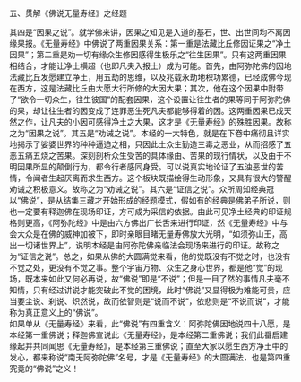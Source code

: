 五、贯解《佛说无量寿经》之经题

​        其四是“因果之说”。就学佛来讲，因果之知见是入道的基石，世、出世间均不离因缘果报。《无量寿经》中佛说了两重因果关系：第一重是法藏比丘修因证果之“净土因果”；第二重是劝一切有缘众生修因感得生极乐之“往生因果”。只有这两重因果相结合，才能让净土横超（也即凡夫入报土）成为可能。
​        首先，由阿弥陀佛的因地法藏比丘发愿建立净土，用五劫的思维，以及兆载永劫地积功累德，已经成佛今现在西方，这是法藏比丘由大愿大行所修的大因大果；其次，他在这个因果中附带了“欲令一切众生，往生彼国”的配套因果，这个设置让往生者的果等同于阿弥陀佛的果，却让往生者的因变成了连罪恶生死凡夫都能够得着的因。这两重因果已成天然之作，让凡夫的小因可感得净土之大果，这才是《无量寿经》的殊胜因果。故称之为“因果之说”。
​        其五是“劝诫之说”。本经的一大特色，就是在下卷中痛彻且详实地揭示了娑婆世界的种种逼迫之相，只因此土众生勤造三毒之恶业，从而招感了五恶五痛五烧之苦果。深刻剖析众生受苦的具体缘由、苦果的现行情状，以及由于不明因果所显的颠倒行为，都令行者感同身受。可以说真实地论证了五浊恶世的苦情，令闻者生起厌离而求生西方。这个板块既描绘得生动形象，又具有很大的警醒劝诫之积极意义。故称之为“劝诫之说”。
​        其六是“证信之说”。众所周知经典冠以“佛说”，是从结集三藏才开始形成的经题模式，假如有的经典是佛弟子所说，则也一定要有释迦佛在现场印证，方可成为采信的依据。由此可见净土经典的印证规格则更高，《阿弥陀经》中是由六方佛出广长舌来进行印证，然《无量寿经》中与会大众是在佛的威神加被下，即时亲眼目睹无量寿佛放大光明，“如须弥山王，高出一切诸世界上”，说明本经是由阿弥陀佛亲临法会现场来进行的印证。故称之为“证信之说”。
​        总之，如果从佛的大圆满觉来看，他的觉既没有不觉之时，也没有不觉之处，更没有不觉之事。整个宇宙万物、众生之身心世界，都是他“觉”的现场，既本来如此又何必再说，故“佛说”即是“不说”；但是一目了然的事情凡夫毫不知情，只有经过讲说才能突破此不觉的困境，此时“佛说”又显得极为难能可贵，应当要尘说、刹说、炽然说，故而依智则是“说而不说”，依悲则是“不说而说”，才能称为真正意义上的“佛说”。       
​        如果单从《无量寿经》来看，此“佛说”有四重含义：阿弥陀佛因地说四十八愿，是本经第一重佛说；释迦佛宣说此《无量寿经》，是本经第二重佛说；我们此番启建缘起并共同闻思《无量寿经》，是本经第三重佛说；直至大家以愿生西方净土中的发心，都来称说“南无阿弥陀佛”名号，才是《无量寿经》的大圆满法，也是第四重究竟的“佛说”之义！
